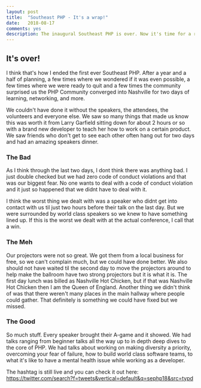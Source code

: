 ```yaml
---
layout: post
title:  "Southeast PHP - It's a wrap!"
date:   2018-08-17
comments: yes
description: The inaugural Southeast PHP is over. Now it's time for a recap.
---
```


## It's over!

I think that's how I ended the first ever Southeast PHP. After a year and a half of planning, a few times where we wondered if it was even 
possible, a few times where we were ready to quit and a few times the community surprised us the PHP Community converged into Nashville for two days
of learning, networking, and more. 

We couldn't have done it without the speakers, the attendees, the volunteers and everyone else. We saw so many things that made us know this was worth it from 
Larry Garfield sitting down for about 2 hours or so with a brand new developer to teach her how to work on a certain product. We saw friends who don't get to see each
other often hang out for two days and had an amazing speakers dinner. 

### The Bad

As I think through the last two days, I dont think there was anything bad. I just double checked but we had zero code of conduct violations and that was our
biggest fear. No one wants to deal with a code of conduct violation and it just so happened that we didnt have to deal with it. 

I think the worst thing we dealt with was a speaker who didnt get into contact with us til just two hours before their talk on the last day. But we were surrounded
by world class speakers so we knew to have something lined up. If this is the worst we dealt with at the actual conference, I call that a win.

### The Meh

Our projectors were not so great. We got them from a local business for free, so we can't complain much, but we could have done better. We also should not have waited til 
the second day to move the projectors around to help make the ballroom have two strong projectors but it is what it is. The first day lunch was billed 
as Nashville Hot Chicken, but if that was Nashville Hot Chicken then I am the Queen of England. Another thing we didn't think of was that
there weren't many places in the main hallway where people could gather. That definitely is something we could have fixed but we missed. 

### The Good

So much stuff. Every speaker brought their A-game and it showed. We had talks ranging from beginner talks all the way up to in depth deep dives to the core of PHP. 
We had talks about working on making diversity a priority, overcoming your fear of failure, how to build world class software teams, to what it's like to have a 
mental health issue while working as a developer. 

The hashtag is still live and you can check it out here: https://twitter.com/search?f=tweets&vertical=default&q=sephp18&src=typd
